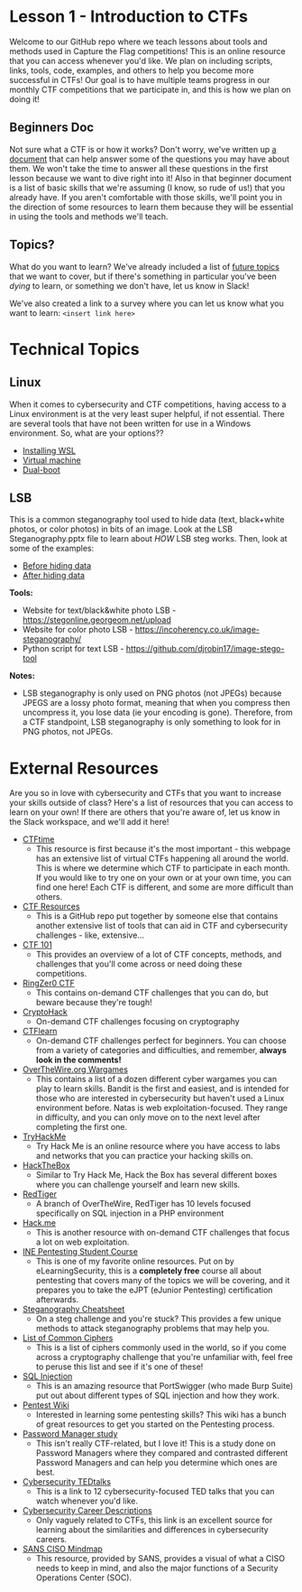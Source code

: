 # Lesson 1 - Introduction to CTFs
Welcome to our GitHub repo where we teach lessons about tools and methods used in Capture the Flag competitions! This is an online resource that you can access whenever you'd like. We plan on including scripts, links, tools, code, examples, and others to help you become more successful in CTFs! Our goal is to have multiple teams progress in our monthly CTF competitions that we participate in, and this is how we plan on doing it!

## Beginners Doc
Not sure what a CTF is or how it works? Don't worry, we've written up [a document](https://github.com/JustinApplegate/ctf-training/blob/main/Beginners.md) that can help answer some of the questions you may have about them. We won't take the time to answer all these questions in the first lesson because we want to dive right into it! Also in that beginner document is a list of basic skills that we're assuming (I know, so rude of us!) that you already have. If you aren't comfortable with those skills, we'll point you in the direction of some resources to learn them because they will be essential in using the tools and methods we'll teach. 

## Topics?
What do you want to learn? We've already included a list of [future topics](https://github.com/JustinApplegate/ctf-training/blob/main/Future_Topics.md) that we want to cover, but if there's something in particular you've been *dying* to learn, or something we don't have, let us know in Slack! 

We've also created a link to a survey where you can let us know what you want to learn: `<insert link here>`

# Technical Topics
## Linux
When it comes to cybersecurity and CTF competitions, having access to a Linux environment is at the very least super helpful, if not essential. There are several tools that have not been written for use in a Windows environment. So, what are your options??

* [Installing WSL](https://docs.microsoft.com/en-us/windows/wsl/install-win10)
* [Virtual machine](https://itsfoss.com/install-linux-in-virtualbox/)
* [Dual-boot](https://itsfoss.com/install-ubuntu-1404-dual-boot-mode-windows-8-81-uefi/)

## LSB
This is a common steganography tool used to hide data (text, black+white photos, or color photos) in bits of an image. Look at the LSB Steganography.pptx file to learn about *HOW* LSB steg works. Then, look at some of the examples:

* [Before hiding data](https://raw.githubusercontent.com/JustinApplegate/ctf-training/main/Lesson%201%20-%20Introduction%20to%20CTFs/boston-skyline.png)
* [After hiding data](https://raw.githubusercontent.com/JustinApplegate/ctf-training/main/Lesson%201%20-%20Introduction%20to%20CTFs/txt-em-boston.png)

**Tools:**
* Website for text/black&white photo LSB - https://stegonline.georgeom.net/upload
* Website for color photo LSB - https://incoherency.co.uk/image-steganography/
* Python script for text LSB - https://github.com/djrobin17/image-stego-tool

**Notes:**
* LSB steganography is only used on PNG photos (not JPEGs) because JPEGS are a lossy photo format, meaning that when you compress then uncompress it, you lose data (ie your encoding is gone). Therefore, from a CTF standpoint, LSB steganography is only something to look for in PNG photos, not JPEGs. 

# External Resources
Are you so in love with cybersecurity and CTFs that you want to increase your skills outside of class? Here's a list of resources that you can access to learn on your own! If there are others that you're aware of, let us know in the Slack workspace, and we'll add it here! 

* [CTFtime](https://ctftime.org/event/list/upcoming)
    * This resource is first because it's the most important - this webpage has an extensive list of virtual CTFs happening all around the world. This is where we determine which CTF to participate in each month. If you would like to try one on your own or at your own time, you can find one here! Each CTF is different, and some are more difficult than others. 
* [CTF Resources](https://github.com/apsdehal/awesome-ctf)
    * This is a GitHub repo put together by someone else that contains another extensive list of tools that can aid in CTF and cybersecurity challenges - like, extensive...
* [CTF 101](https://ctf101.org/)
    * This provides an overview of a lot of CTF concepts, methods, and challenges that you'll come across or need doing these competitions.
* [RingZer0 CTF](https://ringzer0ctf.com/challenges/)
    * This contains on-demand CTF challenges that you can do, but beware because they're tough!
* [CryptoHack](https://cryptohack.org/)
    * On-demand CTF challenges focusing on cryptography
* [CTFlearn](https://ctflearn.com/)
    * On-demand CTF challenges perfect for beginners. You can choose from a variety of categories and difficulties, and remember, **always look in the comments!**
* [OverTheWire.org Wargames](https://overthewire.org/wargames/)
    * This contains a list of a dozen different cyber wargames you can play to learn skills. Bandit is the first and easiest, and is intended for those who are interested in cybersecurity but haven't used a Linux environment before. Natas is web exploitation-focused. They range in difficulty, and you can only move on to the next level after completing the first one. 
* [TryHackMe](https://tryhackme.com/)
    * Try Hack Me is an online resource where you have access to labs and networks that you can practice your hacking skills on. 
* [HackTheBox](https://www.hackthebox.eu/)
    * Similar to Try Hack Me, Hack the Box has several different boxes where you can challenge yourself and learn new skills.
* [RedTiger](https://redtiger.labs.overthewire.org/)
    * A branch of OverTheWire, RedTiger has 10 levels focused specifically on SQL injection in a PHP environment
* [Hack.me](https://hack.me/s/)
    * This is another resource with on-demand CTF challenges that focus a lot on web exploitation. 
* [INE Pentesting Student Course](https://my.ine.com/path/a223968e-3a74-45ed-884d-2d16760b8bbd)
    * This is one of my favorite online resources. Put on by eLearningSecurity, this is a **completely free** course all about pentesting that covers many of the topics we will be covering, and it prepares you to take the eJPT (eJunior Pentesting) certification afterwards. 
* [Steganography Cheatsheet](https://pequalsnp-team.github.io/cheatsheet/steganography-101)
    * On a steg challenge and you're stuck? This provides a few unique methods to attack steganography problems that may help you. 
* [List of Common Ciphers](http://rumkin.com/tools/cipher/)
    * This is a list of ciphers commonly used in the world, so if you come across a cryptography challenge that you're unfamiliar with, feel free to peruse this list and see if it's one of these!
* [SQL Injection](https://portswigger.net/web-security/sql-injection)
    * This is an amazing resource that PortSwigger (who made Burp Suite) put out about different types of SQL injection and how they work. 
* [Pentest Wiki](https://pentestwiki.org/)
    * Interested in learning some pentesting skills? This wiki has a bunch of great resources to get you started on the Pentesting process. 
* [Password Manager study](https://www.usenix.org/system/files/sec20-oesch_0.pdf)
    * This isn't really CTF-related, but I love it! This is a study done on Password Managers where they compared and contrasted different Password Managers and can help you determine which ones are best.
* [Cybersecurity TEDtalks](https://www.springboard.com/blog/12-must-watch-cybersecurity-ted-talks/)
    * This is a link to 12 cybersecurity-focused TED talks that you can watch whenever you'd like.
* [Cybersecurity Career Descriptions](https://www.learnhowtobecome.org/computer-careers/cyber-security/)
    * Only vaguely related to CTFs, this link is an excellent source for learning about the similarities and differences in cybersecurity careers.
* [SANS CISO Mindmap](https://www.sans.org/security-resources/posters/security-leadership-poster/135/download)
    * This resource, provided by SANS, provides a visual of what a CISO needs to keep in mind, and also the major functions of a Security Operations Center (SOC). 
